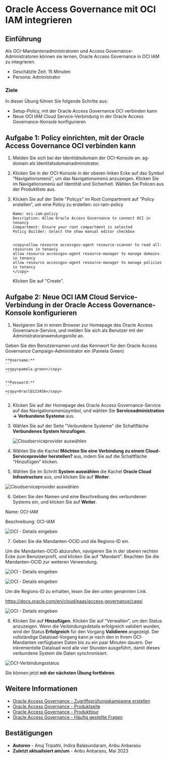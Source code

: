 # Oracle Access Governance mit OCI IAM integrieren

## Einführung

Als OCI-Mandantenadministratoren und Access Governance-Administratoren können sie lernen, Oracle Access Governance in OCI IAM zu integrieren.

*   Geschätzte Zeit: 15 Minuten
*   Persona: Administrator

### Ziele

In dieser Übung führen Sie folgende Schritte aus:

*   Setup-Policy, mit der Oracle Access Governance OCI verbinden kann
*   Neue OCI IAM Cloud Service-Verbindung in der Oracle Access Governance-Konsole konfigurieren

## Aufgabe 1: Policy einrichten, mit der Oracle Access Governance OCI verbinden kann

1.  Melden Sie sich bei der Identitätsdomain der OCI-Konsole an: ag-domain als Identitätsdomainadministrator.
    
2.  Klicken Sie in der OCI-Konsole in der oberen linken Ecke auf das Symbol "Navigationsmenü", um das Navigationsmenü anzuzeigen. Klicken Sie im Navigationsmenü auf Identität und Sicherheit. Wählen Sie Policen aus der Produktliste aus.
    
3.  Klicken Sie auf der Seite "Policys" im Root Compartment auf "Policy erstellen", um eine Policy zu erstellen: oci-iam-policy
    
        Name: oci-iam-policy
        Description: Allow Oracle Access Governance to connect OCI in tenancy
        Compartment: Ensure your root compartment is selected
        Policy Builder: Select the show manual editor checkbox
        
    
        <copy>allow resource accessgov-agent resource-scanner to read all-resources in tenancy
        allow resource accessgov-agent resource-manager to manage domains in tenancy
        allow resource accessgov-agent resource-manager to manage policies in tenancy
        </copy>
        
    
    Klicken Sie auf "Create".
    

## Aufgabe 2: Neue OCI IAM Cloud Service-Verbindung in der Oracle Access Governance-Konsole konfigurieren

1.  Navigieren Sie in einem Browser zur Homepage des Oracle Access Governance-Service, und melden Sie sich als Benutzer mit der Administratoranwendungsrolle an.

Geben Sie den Benutzernamen und das Kennwort für den Oracle Access Governance Campaign-Administrator ein (Pamela Green)

    **Username:**
    ```
    <copy>pamela.green</copy>
    ```
    
    **Password:**
    ```
    <copy>Oracl@123456</copy>
    ```
    

2.  Klicken Sie auf der Homepage des Oracle Access Governance-Service auf das Navigationsmenüsymbol, und wählen Sie **Serviceadministration → Verbundene Systeme** aus.
    
3.  Wählen Sie auf der Seite "Verbundene Systeme" die Schaltfläche **Verbundenes System hinzufügen**.
    
    ![Cloudserviceprovider auswählen](images/cloud-service-provider.png)
    
4.  Wählen Sie die Kachel **Möchten Sie eine Verbindung zu einem Cloud-Serviceprovider herstellen?** aus, indem Sie auf die Schaltfläche "Hinzufügen" klicken.
    
5.  Wählen Sie im Schritt **System auswählen** die Kachel **Oracle Cloud Infrastructure** aus, und klicken Sie auf **Weiter**.
    

![Cloudserviceprovider auswählen](images/select-oci.png)

6.  Geben Sie den Namen und eine Beschreibung des verbundenen Systems ein, und klicken Sie auf **Weiter**.

Name: OCI-IAM

Beschreibung: OCI-IAM

![OCI - Details eingeben](images/enter-oci-system-name.png)

7.  Geben Sie die Mandanten-OCID und die Regions-ID ein.

Um die Mandanten-OCID abzurufen, navigieren Sie in der oberen rechten Ecke zum Benutzerprofil, und klicken Sie auf "Mandant". Beachten Sie die Mandanten-OCID zur weiteren Verwendung.

![OCI - Details eingeben](images/navigate-tenancy.png)

![OCI - Details eingeben](images/tenancy-ocid.png)

Um die Regions-ID zu erhalten, lesen Sie den unten genannten Link.

https://docs.oracle.com/en/cloud/paas/access-governance/cagsi

![OCI - Details eingeben](images/oci-iam-details.png)

8.  Klicken Sie auf **Hinzufügen.** Klicken Sie auf "Verwalten", um den Status anzuzeigen. Wenn die Verbindungsdetails erfolgreich validiert wurden, wird der Status **Erfolgreich** für den Vorgang **Validieren** angezeigt. Der vollständige Dataload-Vorgang kann je nach den in Ihrem OCI-Mandanten verfügbaren Daten bis zu ein paar Minuten dauern. Der inkrementelle Dataload wird alle vier Stunden ausgeführt, damit dieses verbundene System die Daten synchronisiert.

![OCI-Verbindungsstatus](images/oci-connection-status.png)

Sie können jetzt **mit der nächsten Übung fortfahren**.

## Weitere Informationen

*   [Oracle Access Governance - Zugriffsprüfungskampagne erstellen](https://docs.oracle.com/en/cloud/paas/access-governance/pdapg/index.html)
*   [Oracle Access Governance - Produktseite](https://www.oracle.com/security/cloud-security/access-governance/)
*   [Oracle Access Governance - Produkttour](https://www.oracle.com/webfolder/s/quicktours/paas/pt-sec-access-governance/index.html)
*   [Oracle Access Governance - Häufig gestellte Fragen](https://www.oracle.com/security/cloud-security/access-governance/faq/)

## Bestätigungen

*   **Autoren** - Anuj Tripathi, Indira Balasundaram, Anbu Anbarasu
*   **Zuletzt aktualisiert am/um** - Anbu Anbarasu, Mai 2023